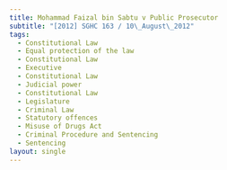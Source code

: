 ```yaml
---
title: Mohammad Faizal bin Sabtu v Public Prosecutor
subtitle: "[2012] SGHC 163 / 10\_August\_2012"
tags:
  - Constitutional Law
  - Equal protection of the law
  - Constitutional Law
  - Executive
  - Constitutional Law
  - Judicial power
  - Constitutional Law
  - Legislature
  - Criminal Law
  - Statutory offences
  - Misuse of Drugs Act
  - Criminal Procedure and Sentencing
  - Sentencing
layout: single
---
```


